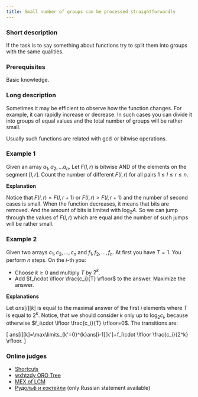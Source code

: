 ```yaml
---
title: Small number of groups can be processed straightforwardly
---
```


### Short description

If the task is to say something about functions try to split them into groups with the same qualities.

### Prerequisites

Basic knowledge.

### Long description

Sometimes it may be efficient to observe how the function changes. For example, it can rapidly increase or decrease. In such cases you can divide it into groups of equal values and the total number of groups will be rather small.

Usually such functions are related with $\gcd$ or bitwise operations. 

### Example 1

Given an array $a_1,a_2,\dots a_n$. Let $F(l,r)$ is bitwise AND of the elements on the segment $[l,r]$. Count the number of different $F(l,r)$ for all pairs $1\le l \le r\le n$.

**Explanation**

Notice that $F(l,r)=F(l,r+1)$ or $F(l,r) > F(l,r+1)$ and the number of second cases is small. When the function decreases, it means that bits are removed. And the amount of bits is limited with $\log_{2}{A}$. So we can jump through the values of $F(l,r)$ which are equal and the number of such jumps will be rather small.

### Example 2

Given two arrays $c_1,c_2,\dots, c_n$ and $f_1,f_2,\dots,f_n$. At first you have $T=1$. 
You perform $n$ steps. On the $i$-th you:
- Choose $k\ge 0$ and multiply $T$ by $2^k$.
- Add $f_i\cdot \lfloor \frac{c_i}{T} \rfloor$ to the answer.
Maximize the answer.

**Explanations**

Let $ans[i][k]$ is equal to the maximal answer of the first $i$ elements where $T$ is equal to $2^k$. Notice, that we should consider $k$ only up to $\log_{2}{c_i}$, because otherwise $f_i\cdot \lfloor \frac{c_i}{T} \rfloor=0$.
The transitions are: 

\[
ans[i][k]=\max\limits_{k'=0}^{k}ans[i-1][k']+f_i\cdot \lfloor \frac{c_i}{2^k} \rfloor.
\]

### Online judges

- [Shortcuts](https://atcoder.jp/contests/abc315/tasks/abc315_f)
- [wxhtzdy ORO Tree](https://codeforces.com/contest/1878/problem/G?locale=en)
- [MEX of LCM](https://codeforces.com/contest/1834/problem/E)
- [Рудольф и коктейли](https://codeforces.com/gym/104586/problem/E) (only Russian statement available)
